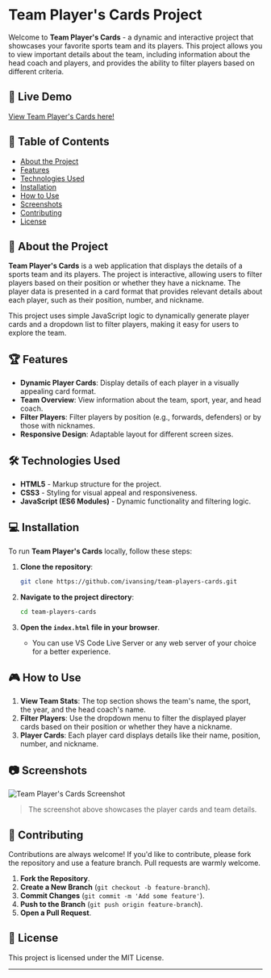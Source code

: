 # Team Player's Cards Project

Welcome to **Team Player's Cards** - a dynamic and interactive project that showcases your favorite sports team and its players. This project allows you to view important details about the team, including information about the head coach and players, and provides the ability to filter players based on different criteria.

## 🚀 Live Demo

[View Team Player's Cards here!](#)

## 📜 Table of Contents

- [About the Project](#about-the-project)
- [Features](#features)
- [Technologies Used](#technologies-used)
- [Installation](#installation)
- [How to Use](#how-to-use)
- [Screenshots](#screenshots)
- [Contributing](#contributing)
- [License](#license)

## 📖 About the Project

**Team Player's Cards** is a web application that displays the details of a sports team and its players. The project is interactive, allowing users to filter players based on their position or whether they have a nickname. The player data is presented in a card format that provides relevant details about each player, such as their position, number, and nickname.

This project uses simple JavaScript logic to dynamically generate player cards and a dropdown list to filter players, making it easy for users to explore the team.

## 🏆 Features

- **Dynamic Player Cards**: Display details of each player in a visually appealing card format.
- **Team Overview**: View information about the team, sport, year, and head coach.
- **Filter Players**: Filter players by position (e.g., forwards, defenders) or by those with nicknames.
- **Responsive Design**: Adaptable layout for different screen sizes.

## 🛠 Technologies Used

- **HTML5** - Markup structure for the project.
- **CSS3** - Styling for visual appeal and responsiveness.
- **JavaScript (ES6 Modules)** - Dynamic functionality and filtering logic.

## 💻 Installation

To run **Team Player's Cards** locally, follow these steps:

1. **Clone the repository**:

   ```sh
   git clone https://github.com/ivansing/team-players-cards.git
   ```

2. **Navigate to the project directory**:

   ```sh
   cd team-players-cards
   ```

3. **Open the `index.html` file in your browser**.

   - You can use VS Code Live Server or any web server of your choice for a better experience.

## 🎮 How to Use

1. **View Team Stats**: The top section shows the team's name, the sport, the year, and the head coach's name.
2. **Filter Players**: Use the dropdown menu to filter the displayed player cards based on their position or whether they have a nickname.
3. **Player Cards**: Each player card displays details like their name, position, number, and nickname.

## 📷 Screenshots

![Team Player's Cards Screenshot](screenshot.png)

> The screenshot above showcases the player cards and team details.

## 🤝 Contributing

Contributions are always welcome! If you'd like to contribute, please fork the repository and use a feature branch. Pull requests are warmly welcome.

1. **Fork the Repository**.
2. **Create a New Branch** (`git checkout -b feature-branch`).
3. **Commit Changes** (`git commit -m 'Add some feature'`).
4. **Push to the Branch** (`git push origin feature-branch`).
5. **Open a Pull Request**.

## 📜 License

This project is licensed under the MIT License.

---



